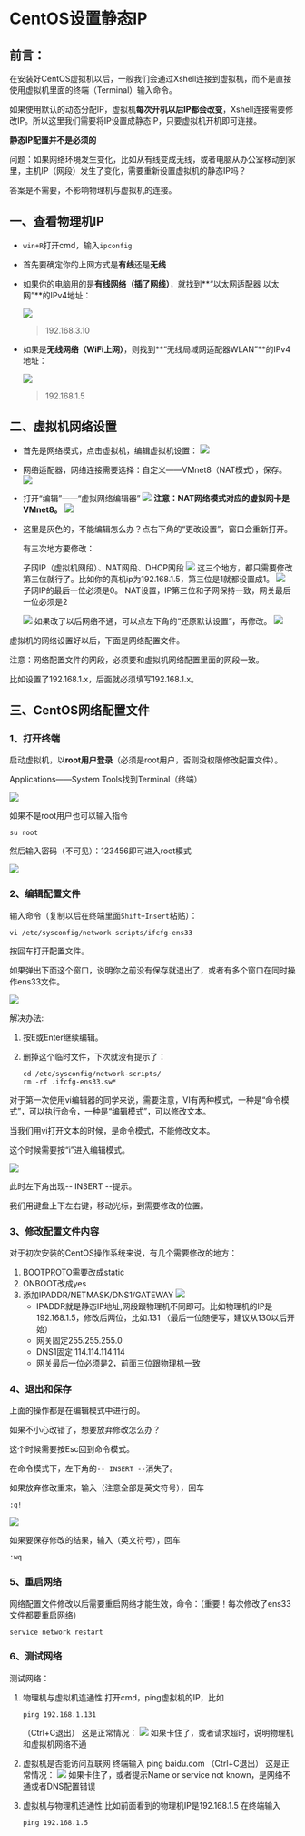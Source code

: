 # 

# CentOS设置静态IP

## 前言：

在安装好CentOS虚拟机以后，一般我们会通过Xshell连接到虚拟机，而不是直接使用虚拟机里面的终端（Terminal）输入命令。

如果使用默认的动态分配IP，虚拟机**每次开机以后IP都会改变**，Xshell连接需要修改IP。所以这里我们需要将IP设置成静态IP，只要虚拟机开机即可连接。

**静态IP配置并不是必须的**

问题：如果网络环境发生变化，比如从有线变成无线，或者电脑从办公室移动到家里，主机IP（网段）发生了变化，需要重新设置虚拟机的静态IP吗？

答案是不需要，不影响物理机与虚拟机的连接。

## 一、查看物理机IP

- `win+R`打开cmd，输入`ipconfig`

- 首先要确定你的上网方式是**有线**还是**无线**

- 如果你的电脑用的是**有线网络（插了网线）**，就找到**“以太网适配器 以太网”**的IPv4地址：

  ![](https://pic.imgdb.cn/item/64a3e4181ddac507cc247eb5.jpg)

  > 192.168.3.10

- 如果是**无线网络（WiFi上网）**，则找到**“无线局域网适配器WLAN”**的IPv4地址：

  ![](https://pic.imgdb.cn/item/64a3e4da1ddac507cc271c26.jpg)

  > 192.168.1.5

## 二、虚拟机网络设置

- 首先是网络模式，点击虚拟机，编辑虚拟机设置：
  ![](https://pic.imgdb.cn/item/64a3e55a1ddac507cc288311.jpg)

- 网络适配器，网络连接需要选择：自定义——VMnet8（NAT模式），保存。
  ![](https://pic.imgdb.cn/item/64a3e58d1ddac507cc290f5f.jpg)
- 打开“编辑”——“虚拟网络编辑器”
  ![](https://pic.imgdb.cn/item/64a3e5bc1ddac507cc29b058.jpg)
  **注意：NAT网络模式对应的虚拟网卡是VMnet8。**
  ![](https://pic.imgdb.cn/item/64a3e5e21ddac507cc2a171a.jpg)

- 这里是灰色的，不能编辑怎么办？点右下角的“更改设置”，窗口会重新打开。

  有三次地方要修改：

  子网IP（虚拟机网段）、NAT网段、DHCP网段
  ![](https://pic.imgdb.cn/item/64a3e6201ddac507cc2acdf5.jpg)
  这三个地方，都只需要修改第三位就行了。比如你的真机ip为192.168.1.5，第三位是1就都设置成1。
  ![](https://pic.imgdb.cn/item/64a3e7e61ddac507cc2efae3.jpg)
  子网IP的最后一位必须是0。
  NAT设置，IP第三位和子网保持一致，网关最后一位必须是2

  ![](https://pic.imgdb.cn/item/64a3e85c1ddac507cc2ff65f.jpg)
  如果改了以后网络不通，可以点左下角的“还原默认设置”，再修改。
  ![](https://pic.imgdb.cn/item/64a3e8c11ddac507cc30dbb7.jpg)

虚拟机的网络设置好以后，下面是网络配置文件。

注意：网络配置文件的网段，必须要和虚拟机网络配置里面的网段一致。

比如设置了192.168.1.x，后面就必须填写192.168.1.x。

## 三、CentOS网络配置文件

### 1、打开终端

启动虚拟机，以**root用户登录**（必须是root用户，否则没权限修改配置文件）。

Applications——System Tools找到Terminal（终端）

![](https://pic.imgdb.cn/item/64a3ea361ddac507cc34235a.jpg)

如果不是root用户也可以输入指令

```
su root
```

然后输入密码（不可见）：123456即可进入root模式

![](https://pic.imgdb.cn/item/64a3e9c81ddac507cc332d92.jpg)

### 2、编辑配置文件

输入命令（复制以后在终端里面`Shift+Insert`粘贴）：

```
vi /etc/sysconfig/network-scripts/ifcfg-ens33
```

按回车打开配置文件。

如果弹出下面这个窗口，说明你之前没有保存就退出了，或者有多个窗口在同时操作ens33文件。

![](https://pic.imgdb.cn/item/64a3ea941ddac507cc34f739.jpg)

解决办法:

1. 按E或Enter继续编辑。

2. 删掉这个临时文件，下次就没有提示了：

   ```
   cd /etc/sysconfig/network-scripts/
   rm -rf .ifcfg-ens33.sw*
   ```



对于第一次使用vi编辑器的同学来说，需要注意，VI有两种模式，一种是“命令模式”，可以执行命令，一种是“编辑模式”，可以修改文本。

当我们用vi打开文本的时候，是命令模式，不能修改文本。

这个时候需要按“i”进入编辑模式。

![](https://pic.imgdb.cn/item/64a3eb091ddac507cc35ec3c.jpg)

此时左下角出现-- INSERT --提示。

我们用键盘上下左右键，移动光标，到需要修改的位置。

### 3、修改配置文件内容

对于初次安装的CentOS操作系统来说，有几个需要修改的地方：

1. BOOTPROTO需要改成static
2. ONBOOT改成yes
3. 添加IPADDR/NETMASK/DNS1/GATEWAY
   ![](https://pic.imgdb.cn/item/64a3ec591ddac507cc38d7bb.jpg)
   - IPADDR就是静态IP地址,网段跟物理机不同即可。比如物理机的IP是192.168.1.5，修改后两位，比如.131 （最后一位随便写，建议从130以后开始）
   - 网关固定255.255.255.0
   - DNS1固定 114.114.114.114
   - 网关最后一位必须是2，前面三位跟物理机一致

### 4、退出和保存

上面的操作都是在编辑模式中进行的。

如果不小心改错了，想要放弃修改怎么办？

这个时候需要按Esc回到命令模式。

在命令模式下，左下角的`-- INSERT --`消失了。

如果放弃修改重来，输入（注意全部是英文符号），回车

`:q!`

![](https://pic.imgdb.cn/item/64a3ecbe1ddac507cc39d757.jpg)

如果要保存修改的结果，输入（英文符号），回车

`:wq`

### 5、重启网络

网络配置文件修改以后需要重启网络才能生效，命令：（重要！每次修改了ens33文件都要重启网络）

```
service network restart
```

### 6、测试网络

测试网络：

1. 物理机与虚拟机连通性
   打开cmd，ping虚拟机的IP，比如

   ```
   ping 192.168.1.131
   ```

    （Ctrl+C退出）
   这是正常情况：
   ![](https://pic.imgdb.cn/item/64a3ed6a1ddac507cc3b9792.jpg)
   如果卡住了，或者请求超时，说明物理机和虚拟机网络不通

2. 虚拟机是否能访问互联网
   终端输入 ping baidu.com （Ctrl+C退出）
   这是正常情况：
   ![](https://pic.imgdb.cn/item/64a3edb81ddac507cc3c697b.jpg)
   如果卡住了，或者提示Name or service not known，是网络不通或者DNS配置错误

3. 虚拟机与物理机连通性
   比如前面看到的物理机IP是192.168.1.5
   在终端输入

   ```
   ping 192.168.1.5
   ```

   
